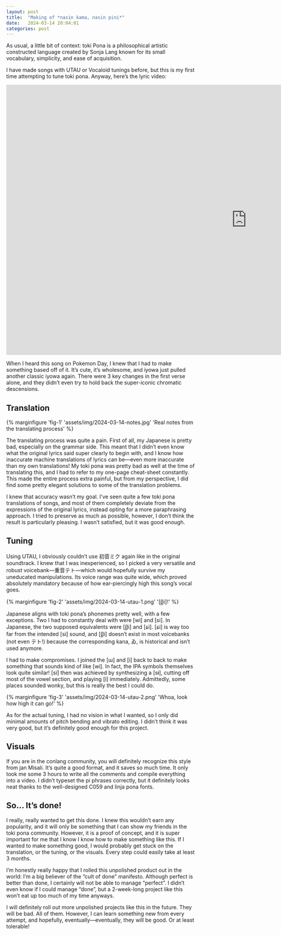 ```yaml
---
layout: post
title:  "Making of *nasin kama, nasin pini*"
date:   2024-03-14 20:04:01
categories: post
---
```


As usual, a little bit of context: toki Pona is a philosophical artistic constructed language created by Sonja Lang known for its small vocabulary, simplicity, and ease of acquisition.

I have made songs with UTAU or Vocaloid tunings before, but this is my first time attempting to tune toki pona. Anyway, here’s the lyric video:

<iframe width="1280" height="720" src="https://www.youtube.com/embed/i6kaPpLUol0" title="Nasin kama, nasin pini ft. 重音テト" frameborder="0" allow="accelerometer; autoplay; clipboard-write; encrypted-media; gyroscope; picture-in-picture; web-share" allowfullscreen></iframe>

When I heard this song on Pokemon Day, I knew that I had to make something based off of it. It’s cute, it’s wholesome, and iyowa just pulled another classic iyowa again. There were 3 key changes in the first verse alone, and they didn’t even try to hold back the super-iconic chromatic descensions.

## Translation

{% marginfigure 'fig-1' 'assets/img/2024-03-14-notes.jpg' 'Real notes from the translating process' %}

The translating process was quite a pain. First of all, my Japanese is pretty bad, especially on the grammar side. This meant that I didn’t even know what the original lyrics said super clearly to begin with, and I know how inaccurate machine translations of lyrics can be—even more inaccurate than my own translations! My toki pona was pretty bad as well at the time of translating this, and I had to refer to my one-page cheat-sheet constantly. This made the entire process extra painful, but from my perspective, I did find some pretty elegant solutions to some of the translation problems.

I knew that accuracy wasn’t my goal. I’ve seen quite a few toki pona translations of songs, and most of them completely deviate from the expressions of the original lyrics, instead opting for a more paraphrasing approach. I tried to preserve as much as possible, however, I don’t think the result is particularly pleasing. I wasn’t satisfied, but it was good enough.

## Tuning

Using UTAU, I obviously couldn’t use 初音ミク again like in the original soundtrack. I knew that I was inexperienced, so I picked a very versatile and robust voicebank—重音テト—which would hopefully survive my uneducated manipulations. Its voice range was quite wide, which proved absolutely mandatory because of how ear-piercingly high this song’s vocal goes.

{% marginfigure 'fig-2' 'assets/img/2024-03-14-utau-1.png' '[β̞i]!' %}

Japanese aligns with toki pona’s phonemes pretty well, with a few exceptions. Two I had to constantly deal with were [wi] and [si]. In Japanese, the two supposed equivalents were [β̞i] and [ɕi]. [ɕi] is way too far from the intended [si] sound, and [β̞i] doesn’t exist in most voicebanks (not even テト!) because the corresponding kana, ゐ, is historical and isn’t used anymore.

I had to make compromises. I joined the [ɯ] and [i] back to back to make something that sounds kind of like [wi]. In fact, the IPA symbols themselves look quite similar! [si] then was achieved by synthesizing a [sɨ], cutting off most of the vowel section, and playing [i] immediately. Admittedly, some places sounded wonky, but this is really the best I could do.

{% marginfigure 'fig-3' 'assets/img/2024-03-14-utau-2.png' 'Whoa, look how high it can go!' %}

As for the actual tuning, I had no vision in what I wanted, so I only did minimal amounts of pitch bending and vibrato editing. I didn’t think it was very good, but it’s definitely good enough for this project.

## Visuals

If you are in the conlang community, you will definitely recognize this style from jan Misali. It’s quite a good format, and it saves so much time. It only took me some 3 hours to write all the comments and compile everything into a video. I didn’t typeset the pi phrases correctly, but it definitely looks neat thanks to the well-designed C059 and linja pona fonts.

## So… It’s done!

I really, really wanted to get this done. I knew this wouldn’t earn any popularity, and it will only be something that I can show my friends in the toki pona community. However, it is a proof of concept, and it is super important for me that I know I know how to make something like this. If I wanted to make something good, I would probably get stuck on the translation, or the tuning, or the visuals. Every step could easily take at least 3 months.

I’m honestly really happy that I rolled this unpolished product out in the world: I’m a big believer of the “cult of done” manifesto. Although perfect is better than done, I certainly will not be able to manage “perfect”. I didn’t even know if I could manage “done”, but a 2-week-long project like this won’t eat up too much of my time anyways.

I will definitely roll out more unpolished projects like this in the future. They will be bad. All of them. However, I can learn something new from every attempt, and hopefully, eventually—eventually, they will be good. Or at least tolerable!
